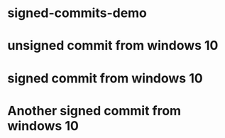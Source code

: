 # signed-commits-demo

# unsigned commit from windows 10

# signed commit from windows 10

# Another signed commit from windows 10